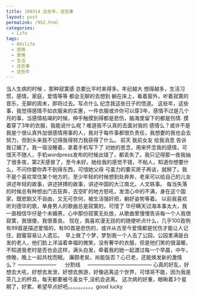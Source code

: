 ```yaml
---
title: 100314 这些年，这些事
layout: post
permalink: /952.html
categories:
  - Life
tags:
  - 80slife
  - 感情
  - 爱情
  - 生活
  - 这些事
  - 这些年
---
```

 当人生病的时候 ，那种寂寞感 总要比平时来得多。年纪越大 想得越多，生活习惯，感情，家庭，爱情等等 都会无聊的去想到 躺在床上，看着窗外，听着寂寞的音乐，无聊的周末，即将过去。写点什么 纪念我这些日子的悟道。 这些年，这些事，我觉得感情不如衣服来的实惠，一件衣服或许你可以穿3年，感情不过是几个月的事，当感情枯竭的时候，伸手触摸到得都是悲伤，脑海里留下的都是伤情. 摸着穿了3年的衣服，我能说什么呢？难道我不认真的去面对我的 感情么？或许不是我是个很认真外加很感情用事的人，我对于每件事都很负责任，我想要的我也会去努力，但到头来我不记得我得努力我获得了什么。 前天 我前女友 给我消息 告诉我订婚了。我一宿没睡着，拿着手机写下了 对她的思念，用来怀念我的感情，可惜天不随人，手机wordpress发布的时候出错了，都丢失了。我只记得那一夜我抽了很多夜，第2天感冒了，至今未好。她给我的感觉不错，不粘人，知道你想要什么，不问你要你弄不到得东西，可惜她父母 弓虽力的要买房子再谈，就掰了。我不是个喜欢常住某个地方的，至少年轻的时候想到处奔奔，老来可以给自己的儿女讲述年轻的故事，讲述拼搏的故事，讲述中国的大江南北，人文轶事。 每当失落的时候总有种想出门去狂奔，去空旷的地方怒吼，发泄心中的不满，身在这个国家，既悲剧又不自由，又无可奈何，被生活强奸把，躺好姿势等着。 以前我喜欢听刘德华的歌，单身男人的歌曲总是寂寞的，可惜了 华仔瞒天过海本事太大，我一直相信华仔是个未婚男，心中那份寂寞无处放，从歌曲里慢慢告诉每一个人我很寂寞，我很傻，我很善良。 现在，我喜欢漫无目的的随便听点什么，几乎100首例有99首是描述爱情的，有90首是悲伤的，或许从古至今爱情都是忧伤才能让人记住，甜蜜容易让人遗忘。  早上做了个梦，梦到我一个人去了公园，公园里满是白发的老人，他们脸上洋溢着幸福的微笑，没有奢华的衣服，但是他们笑的很温暖，不知道我老时是否也会这样，满头白发，牵着我的她一起渡过每一个早晨，中午，傍晚，晚上一起共枕而眠。 廉颇老矣，尚能饭否？心已老，还能焕发新的激情么？ &#8212;&#8212;&#8212;&#8212;&#8212;&#8212;&#8212;&#8211;      分割线     &#8212;&#8212;&#8212;&#8212;&#8212;&#8212;&#8212;&#8212;&#8212;&#8212;&#8212;&#8212;&#8211; 心真的好乱，好想去大吼，好想去发泄，好想去旅游，好像逃离这个世界，可惜哥不能，因为我是茶几上的杯具，每天都要被弓虽女干,没机会逃离。 这次病的好重，眼瞅着3个星期了，好累，希望早点好吧。。。。。。。。。。good lucky